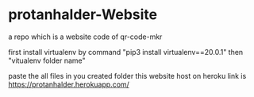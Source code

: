 # protanhalder-Website

a repo which is a website code of qr-code-mkr

first install virtualenv by command "pip3 install virtualenv==20.0.1" then "vitualenv folder name"

paste the all files in you created folder
this website host on heroku link is https://protanhalder.herokuapp.com/
